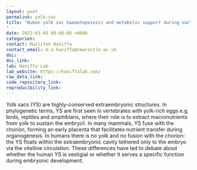 ```yaml
---
layout: post
permalink: yolk-sac
title: "Human yolk sac haematopoiesis and metabolic support during early development
"
date: 2022-03-03 00:00:00 +0000
categories: 
contact: Muzlifah Haniffa
contact_email: m.a.haniffa@newcastle.ac.uk
doi: 
doi_link: 
lab: Haniffa Lab
lab_website: https://haniffalab.com/
raw_data_link: 
code_repository_link:
reproducibility_link: 
---
```

Yolk sacs (YS) are highly-conserved extraembryonic structures. In phylogenetic terms, YS are first seen in vertebrates with yolk-rich eggs e.g. birds, reptiles and amphibians, where their role is to extract macronutrients from yolk to sustain the embryo1. In many mammals, YS fuse with the chorion, forming an early placenta that facilitates nutrient transfer during organogenesis. In humans there is no yolk and no fusion with the chorion: the YS floats within the extraembryonic cavity tethered only to the embryo via the vitelline circulation. These differences have led to debate about whether the human YS is vestigial or whether it serves a specific function during embryonic development.